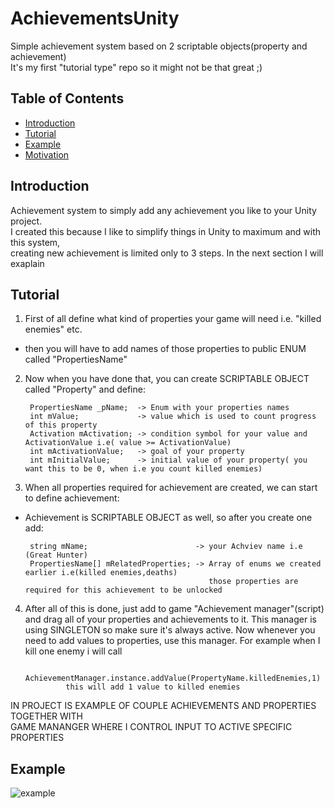 # AchievementsUnity
Simple achievement system based on 2 scriptable objects(property and achievement) <br />
It's my first "tutorial type" repo so it might not be that great ;) 

## Table of Contents

- [Introduction](#Introduction)
- [Tutorial](#tutorial)
- [Example](#Example)
- [Motivation](#morivation) 

## Introduction
Achievement system to simply add any achievement you like to your Unity project. <br />
I created this because I like to simplify things in Unity to maximum and with this system,<br />
creating new achievement is limited only to 3 steps. In the next section I will exaplain 

## Tutorial
1. First of all define what kind of properties your game will need i.e. "killed enemies" etc.<br />
  - then you will have to add names of those properties to public ENUM called "PropertiesName"
2. Now when you have done that, you can create SCRIPTABLE OBJECT called "Property" and define:

        PropertiesName _pName;  -> Enum with your properties names
        int mValue;             -> value which is used to count progress of this property
        Activation mActivation; -> condition symbol for your value and ActivationValue i.e( value >= ActivationValue)
        int mActivationValue;   -> goal of your property 
        int mInitialValue;      -> initial value of your property( you want this to be 0, when i.e you count killed enemies)
      
3. When all properties required for achievement are created, we can start to define achievement:
  - Achievement is SCRIPTABLE OBJECT as well, so after you create one add:
  
         string mName;                        -> your Achviev name i.e (Great Hunter)
         PropertiesName[] mRelatedProperties; -> Array of enums we created earlier i.e(killed enemies,deaths)
                                                 those properties are required for this achievement to be unlocked
                                                 
                                                 
4. After all of this is done, just add to game "Achievement manager"(script) and drag all of your properties and achievements to it.
This manager is using SINGLETON so make sure it's always active. Now whenever you need to add values to properties, use this manager.
For example when I kill one enemy i will call 
          
                AchievementManager.instance.addValue(PropertyName.killedEnemies,1) 
                this will add 1 value to killed enemies
  
IN PROJECT IS EXAMPLE OF COUPLE ACHIEVEMENTS AND PROPERTIES TOGETHER WITH <br />
GAME MANANGER WHERE I CONTROL INPUT TO ACTIVE SPECIFIC PROPERTIES 

## Example
![example](yaktocat.png)

